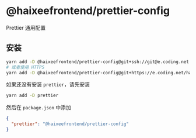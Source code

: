 # @haixeefrontend/prettier-config

Prettier 通用配置

## 安装

```bash
yarn add -D @haixeefrontend/prettier-config@git+ssh://git@e.coding.net:haixeefrontend/utils/prettier-config.git
# 或者使用 HTTPS
yarn add -D @haixeefrontend/prettier-config@git+https://e.coding.net/haixeefrontend/utils/prettier-config.git
```

如果还没有安装 `prettier`，请先安装

```bash
yarn add -D prettier
```

然后在 `package.json` 中添加

```json
{
  "prettier": "@haixeefrontend/prettier-config"
}
```
